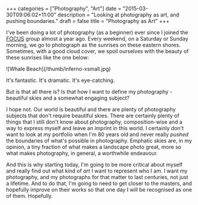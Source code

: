 +++
categories = ["Photography", "Art"]
date = "2015-03-30T09:06:02+11:00"
description = "Looking at photography as art, and pushing boundaries."
draft = false
title = "Photography as Art"
+++

I've been doing a lot of photography (as a beginner) ever since I
joined the [FOCUS](http://www.focusphotographers.org) group almost a
year ago. Every
weekend, on a Saturday or Sunday morning, we go to photograph as the
sunrises on these eastern shores. Sometimes, with a good cloud cover,
we spoil ourselves with the beauty of these sunrises like the one
below:

<span class="center">
![Whale Beach](/thumb/inferno-xsmall.jpg)
</span>

It's fantastic. It's dramatic. It's eye-catching.

But is that all there is? Is that how I want to define my
photography - beautiful skies and a somewhat engaging subject?

I hope not. Our world is beautiful and there are plenty of photography
subjects that don't require beautiful skies. There are certainly
plenty of things that I still don't know about photography,
composition-wise and a way to express myself and leave an imprint in
this world. I certainly don't want to look at my portfolio when I'm 80
years old and never really *pushed* the boundaries of what's possible
in photography. Emphatic skies are, in my opinion, a tiny fraction of
what makes a landscape photo great, more so what makes photography, in
general, a worthwhile endeavour.

And this is why starting today, I'm going to be more critical about
myself and really find out what kind of *art* I want to represent who
I am. I want my photography, and my photographs for that matter to
last centuries, not just a lifetime. And to do that, I'm going to need
to get closer to the masters, and hopefully improve on their works so
that one day I will be recognised as one of them. Hopefully.

